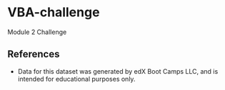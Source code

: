 # VBA-challenge
Module 2 Challenge
## References

* Data for this dataset was generated by edX Boot Camps LLC, and is intended for educational purposes only.
